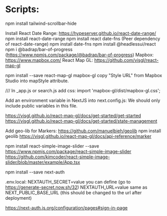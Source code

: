 # Scripts:

npm install tailwind-scrollbar-hide

Install React Date Range:
https://hypeserver.github.io/react-date-range/
npm install react-date-range
npm install react date-fns (Peer dependency of react-date-range)
npm install date-fns
npm install @headlessui/react
npm i @badrap/bar-of-progress (https://www.npmjs.com/package/@badrap/bar-of-progress)
Mapbox: https://www.mapbox.com/
React Map GL: https://github.com/visgl/react-map-gl

npm install --save react-map-gl mapbox-gl
copy "Style URL" from Mapbox Studio into mapStyle attribute.

/// In \_app.js or search.js add css:
import 'mapbox-gl/dist/mapbox-gl.css';

Add an environment variable in NextJS into next.config.js:
We should only include public variables in this file.

https://visgl.github.io/react-map-gl/docs/get-started/get-started
https://visgl.github.io/react-map-gl/docs/get-started/state-management

Add geo-lib for Markers: https://github.com/manuelbieh/geolib
npm install geolib
https://visgl.github.io/react-map-gl/docs/api-reference/marker

npm install react-simple-image-slider --save
https://www.npmjs.com/package/react-simple-image-slider
https://github.com/kimcoder/react-simple-image-slider/blob/master/example/App.tsx

npm install --save next-auth

.env.local:
NEXTAUTH_SECRET=value you can define (go to https://generate-secret.now.sh/32)
NEXTAUTH_URL=value same as NEXT_PUBLIC_BASE_URL (this should be changed to the url after deployment)

https://next-auth.js.org/configuration/pages#sign-in-page
